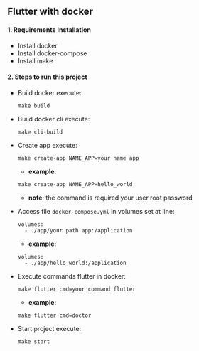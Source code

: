 ## Flutter with docker

#### 1. Requirements Installation

* Install docker
* Install docker-compose
* Install make


#### 2.  Steps to run this project


* Build docker execute: 

      make build
 
      
* Build docker cli execute: 

      make cli-build
      
     
* Create app execute: 
        
      make create-app NAME_APP=your name app
      
     * **example**:
      
      make create-app NAME_APP=hello_world
      
    * **note**: the command is required your user root password
  
    
 * Access file `docker-compose.yml` in volumes set at line: 
         
       volumes:
         - ./app/your path app:/application
       
      * **example**:
       
       volumes:
         - ./app/hello_world:/application

  
* Execute commands flutter in docker: 
        
      make flutter cmd=your command flutter
      
     * **example**:
      
      make flutter cmd=doctor
         
                        
* Start project execute: 

      make start